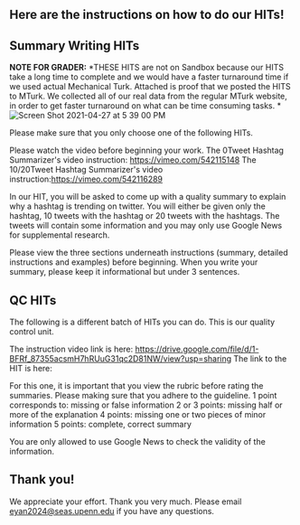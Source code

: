  

Here are the instructions on how to do our HITs!
---------------------------------------------------------------

Summary Writing HITs
---------------------------------------------------------------


**NOTE FOR GRADER:** *THESE HITS are not on Sandbox because our HITS take a long time to complete and we would have a faster turnaround time if we used actual Mechanical Turk. Attached is proof that we posted the HITS to MTurk. We collected all of our real data from the regular MTurk 
website, in order to get faster turnaround on what can be time consuming tasks. *
![Screen Shot 2021-04-27 at 5 39 00 PM](https://user-images.githubusercontent.com/54555764/116316444-f2bba100-a77f-11eb-8c9e-de4f2859b373.jpeg)


Please make sure that you only choose one of the following HITs.

Please watch the video before beginning your work.
The 0Tweet Hashtag Summarizer's video instruction: https://vimeo.com/542115148
The 10/20Tweet Hashtag Summarizer's video instruction:https://vimeo.com/542116289

In our HIT, you will be asked to come up with a quality summary to explain why a hashtag is trending on twitter. 
You will either be given only the hashtag, 10 tweets with the hashtag or 20 tweets with the hashtags. 
The tweets will contain some information and you may only use Google News for supplemental research. 

Please view the three sections underneath instructions (summary, detailed instructions and examples) before beginning. 
When you write your summary, please keep it informational but under 3 sentences. 

QC HITs
---------------------------------------------------------------
The following is a different batch of HITs you can do. This is our quality control unit.

The instruction video link is here: https://drive.google.com/file/d/1-BFRf_87355acsmH7hRUuG31qc2D81NW/view?usp=sharing
The link to the HIT is here: 

For this one, it is important that you view the rubric before rating the summaries. Please making sure that you adhere to the guideline. 
1 point corresponds to: missing or false information
2 or 3 points: missing half or more of the explanation
4 points: missing one or two pieces of minor information
5 points: complete, correct summary

You are only allowed to use Google News to check the validity of the information.

Thank you!
---------------------------------------------------------------

We appreciate your effort. Thank you very much. 
Please email eyan2024@seas.upenn.edu if you have any questions. 
 
 
 
